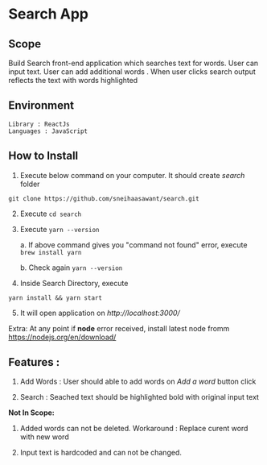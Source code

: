 # Search App

## Scope

Build Search front-end application which searches text for words.
User can input text. User can add additional words .
When user clicks search output reflects the text with words highlighted

## Environment 
```
Library : ReactJs
Languages : JavaScript 
```

## How to Install 

1. Execute below command on your computer. It should create *search* folder

  ```git clone https://github.com/sneihaasawant/search.git```


2. Execute ```cd search```

3. Execute ```yarn --version```

      a. If above command gives you "command not found" error, execute ```brew install yarn```

      b. Check again ```yarn --version```

4. Inside Search Directory, execute

  ```yarn install && yarn start```

5. It will open application on *http://localhost:3000/*

Extra: At any point if **node** error received, install latest node fromm https://nodejs.org/en/download/

## Features : 

1. Add Words : User should able to add words on *Add a word* button click

2. Search : Seached text should be highlighted bold with original input text 

**Not In Scope:**

1. Added words can not be deleted.
Workaround : Replace curent word with new word

2. Input text is hardcoded and can not be changed.
